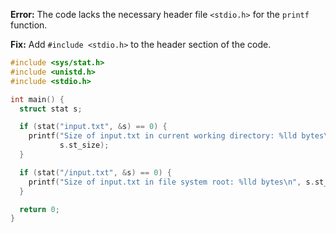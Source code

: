 **Error:** The code lacks the necessary header file `<stdio.h>` for the `printf` function.

**Fix:** Add `#include <stdio.h>` to the header section of the code.

```c
#include <sys/stat.h>
#include <unistd.h>
#include <stdio.h>

int main() {
  struct stat s;

  if (stat("input.txt", &s) == 0) {
    printf("Size of input.txt in current working directory: %lld bytes\n",
           s.st_size);
  }

  if (stat("/input.txt", &s) == 0) {
    printf("Size of input.txt in file system root: %lld bytes\n", s.st_size);
  }

  return 0;
}
```
